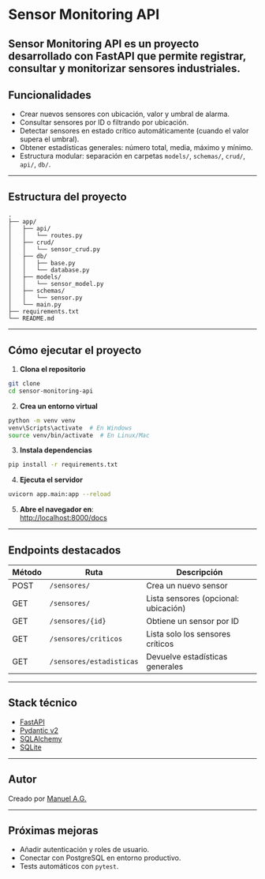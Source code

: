 # Sensor Monitoring API

**Sensor Monitoring API** es un proyecto desarrollado con **FastAPI** que permite registrar, consultar y monitorizar sensores industriales.
---

## Funcionalidades

- Crear nuevos sensores con ubicación, valor y umbral de alarma.
- Consultar sensores por ID o filtrando por ubicación.
- Detectar sensores en estado crítico automáticamente (cuando el valor supera el umbral).
- Obtener estadísticas generales: número total, media, máximo y mínimo.
- Estructura modular: separación en carpetas `models/`, `schemas/`, `crud/`, `api/`, `db/`.

---

## Estructura del proyecto

```
.
├── app/
│   ├── api/
│   │   └── routes.py
│   ├── crud/
│   │   └── sensor_crud.py
│   ├── db/
│   │   ├── base.py
│   │   └── database.py
│   ├── models/
│   │   └── sensor_model.py
│   ├── schemas/
│   │   └── sensor.py
│   └── main.py
├── requirements.txt
└── README.md
```

---

## Cómo ejecutar el proyecto

1. **Clona el repositorio**

```bash
git clone
cd sensor-monitoring-api
```

2. **Crea un entorno virtual**

```bash
python -m venv venv
venv\Scripts\activate  # En Windows
source venv/bin/activate  # En Linux/Mac
```

3. **Instala dependencias**

```bash
pip install -r requirements.txt
```

4. **Ejecuta el servidor**

```bash
uvicorn app.main:app --reload
```

5. **Abre el navegador en**:  
   [http://localhost:8000/docs](http://localhost:8000/docs)

---

## Endpoints destacados

| Método | Ruta                     | Descripción                            |
|--------|--------------------------|----------------------------------------|
| POST   | `/sensores/`             | Crea un nuevo sensor                   |
| GET    | `/sensores/`             | Lista sensores (opcional: ubicación)   |
| GET    | `/sensores/{id}`         | Obtiene un sensor por ID               |
| GET    | `/sensores/criticos`     | Lista solo los sensores críticos       |
| GET    | `/sensores/estadisticas` | Devuelve estadísticas generales        |

---

## Stack técnico

- [FastAPI](https://fastapi.tiangolo.com/)
- [Pydantic v2](https://docs.pydantic.dev/latest/)
- [SQLAlchemy](https://www.sqlalchemy.org/)
- [SQLite](https://www.sqlite.org/index.html)

---

## Autor

Creado por [Manuel A.G.](https://github.com/manugr1)

---

## Próximas mejoras

- Añadir autenticación y roles de usuario.
- Conectar con PostgreSQL en entorno productivo.
- Tests automáticos con `pytest`.


